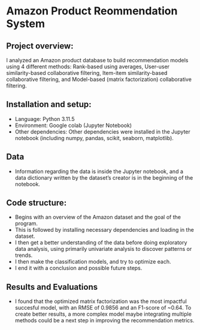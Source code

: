 # Amazon Product Reommendation System

## Project overview:
I analyzed an Amazon product database to build recommendation models using 4 different methods: Rank-based using averages, User-user similarity-based collaborative filtering, Item-item similarity-based collaborative filtering, and Model-based (matrix factorization) collaborative filtering.

## Installation and setup:
- Language: Python 3.11.5
- Environment: Google colab (Jupyter Notebook)
- Other dependencies: Other dependencies were installed in the Jupyter notebook (including numpy, pandas, scikit, seaborn, matplotlib).

## Data
 - Information regarding the data is inside the Jupyter notebook, and a data dictionary written by the dataset’s creator is in the beginning of the notebook.

## Code structure:
- Begins with an overview of the Amazon dataset and the goal of the program.
- This is followed by installing necessary dependencies and loading in the dataset.
- I then get a better understanding of the data before doing exploratory data analysis, using primarily univariate analysis to discover patterns or trends. 
- I then make the classification models, and try to optimize each.
- I end it with a conclusion and possible future steps.

## Results and Evaluations
- I found that the optimized matrix factorization was the most impactful succesful model, with an RMSE of 0.9856 and an F1-score of ~0.64. To create better results, a more complex model maybe integrating multiple methods could be a next step in improving the recommendation metrics.
